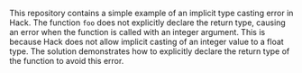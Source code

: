 This repository contains a simple example of an implicit type casting error in Hack. The function `foo` does not explicitly declare the return type, causing an error when the function is called with an integer argument. This is because Hack does not allow implicit casting of an integer value to a float type. The solution demonstrates how to explicitly declare the return type of the function to avoid this error.